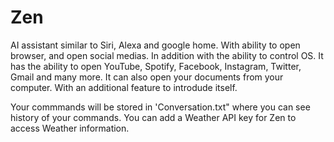 # Zen

AI assistant similar to Siri, Alexa and google home. With ability to open browser, and open social medias. In addition with the ability to control OS.
It has the ability to open YouTube, Spotify, Facebook, Instagram, Twitter, Gmail and many more. It can also open your documents from your computer. With an additional feature to introdude itself.

Your commmands will be stored in 'Conversation.txt" where you can see history of your commands.
You can add a Weather API key for Zen to access Weather information.

